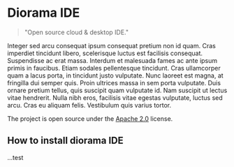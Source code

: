 # Diorama IDE
> "Open source cloud & desktop IDE."

Integer sed arcu consequat ipsum consequat pretium non id quam. Cras imperdiet tincidunt libero, scelerisque luctus est facilisis consequat. Suspendisse ac erat massa. Interdum et malesuada fames ac ante ipsum primis in faucibus. Etiam sodales pellentesque tincidunt. Cras ullamcorper quam a lacus porta, in tincidunt justo vulputate. Nunc laoreet est magna, at fringilla dui semper quis. Proin ultrices massa in sem porta vulputate. Duis ornare pretium tellus, quis suscipit quam vulputate id. Nam suscipit ut lectus vitae hendrerit. Nulla nibh eros, facilisis vitae egestas vulputate, luctus sed arcu. Cras eu aliquam felis. Vestibulum quis varius tortor.

The project is open source under the [Apache 2.0](https://github.com/FriendCode/codebox/blob/master/LICENSE) license.

## How to install diorama IDE

...test
